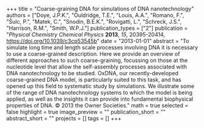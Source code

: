 +++
title = "Coarse-graining DNA for simulations of DNA nanotechnology"
authors = ["Doye, J.P.K.", "Ouldridge, T.E.", "Louis, A.A.", "Romano, F.", "Šulc, P.", "Matek, C.", "Snodin, B.E.K.", "Rovigatti, L.", "Schreck, J.S.", "Harrison, R.M.", "Smith, W.P.J."]
publication_types = ["2"]
publication = "*Physical Chemistry Chemical Physics* **2013**, *15*, 20395-20414, https://doi.org/10.1039/c3cp53545b"
date = "2013-01-01"
abstract = "To simulate long time and length scale processes involving DNA it is necessary to use a coarse-grained description. Here we provide an overview of different approaches to such coarse-graining, focussing on those at the nucleotide level that allow the self-assembly processes associated with DNA nanotechnology to be studied. OxDNA, our recently-developed coarse-grained DNA model, is particularly suited to this task, and has opened up this field to systematic study by simulations. We illustrate some of the range of DNA nanotechnology systems to which the model is being applied, as well as the insights it can provide into fundamental biophysical properties of DNA. © 2013 the Owner Societies."
math = true
selected = false
highlight = true
image_preview = ""
publication_short = ""
abstract_short = ""
projects = []
tags = []
+++
